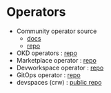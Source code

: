 # Operators

<!--- cSpell:ignore Devworkspace devspaces -->

- Community operator source
    - [docs](https://redhat-openshift-ecosystem.github.io/community-operators-prod/)
    - [repo](https://github.com/redhat-openshift-ecosystem/community-operators-prod)
- OKD operators : [repo](https://github.com/redhat-openshift-ecosystem/okd-operators)
- Marketplace operator : [repo](https://github.com/operator-framework/operator-marketplace)
- Devworkspace operator : [repo](https://github.com/devfile/devworkspace-operator)
- GitOps operator : [repo](https://github.com/redhat-developer/gitops-operator)
- devspaces (crw) : [public repo](https://github.com/redhat-developer/devspaces)
